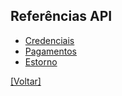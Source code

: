## Referências API

- [Credenciais](credenciais.md)
- [Pagamentos](pagamentos.md)
- [Estorno](estorno.md)


[[Voltar]](../README.md)
